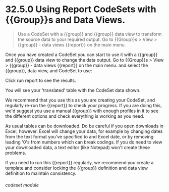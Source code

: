 # 32.5.0 Using Report CodeSets with {{Group}}s and Data Views.

> Use a CodeSet with a {{group}} and {{group}} data view to transform the source data to your required output.  Go to {{Group}}s > View > {{group}} - data views {{report}} on the main menu.

Once you have created a CodeSet you can start to use it with a {{group}} and {{group}} data view to change the 
data output.  Go to {{Group}}s > View > {{group}} - data views {{report}} on the main menu. and select the
{{group}}, data view, and CodeSet to use:


Click run report to see the results.

You will see your 'translated' table with the CodeSet data shown.

We recommend that you use this as you are creating your CodeSet, and regularly re-run the {{report}} to check your
progress.  If you are doing this, we'd suggest you use a manual {{group}} with enough profiles in it to see the different
options and check everything is working as you need.

As usual tables can be downloaded.  Do be careful if you open downloads in Excel, however.  Excel will change your data,
for example by changing dates from the text format you've specified to and Excel date, or by removing leading '0's from 
numbers which can break codings.  If you do need to view your downloaded data, a text editor (like Notepad) won't
create these problems.

If you need to run this {{report}} regularly, we recommend you create a template and consider locking the {{group}} definition
and data view definition to maintain consistency.


###### codeset module